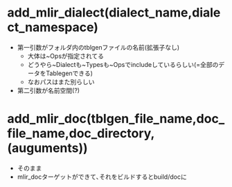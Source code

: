 # add_mlir_dialect(dialect_name,dialect_namespace)
* 第一引数がフォルダ内のtblgenファイルの名前(拡張子なし)
	* 大体は~Opsが指定されてる
	* どうやら~Dialectも~Typesも~Opsでincludeしているらしい(=全部のデータをTablegenできる)
	* なおパスはまた別らしい
* 第二引数が名前空間(?)
# add_mlir_doc(tblgen_file_name,doc_file_name,doc_directory,(auguments))
- そのまま
- mlir_docターゲットができて､それをビルドするとbuild/docに